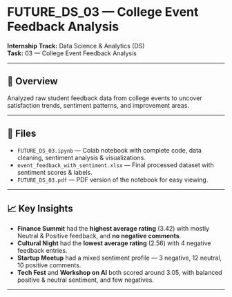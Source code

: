 # FUTURE_DS_03 — College Event Feedback Analysis

**Internship Track:** Data Science & Analytics (DS)  
**Task:** 03 — College Event Feedback Analysis  

---

## 📌 Overview
Analyzed raw student feedback data from college events to uncover satisfaction trends, sentiment patterns, and improvement areas.

---

## 📂 Files
- `FUTURE_DS_03.ipynb` — Colab notebook with complete code, data cleaning, sentiment analysis & visualizations.  
- `event_feedback_with_sentiment.xlsx` — Final processed dataset with sentiment scores & labels.  
- `FUTURE_DS_03.pdf` — PDF version of the notebook for easy viewing.  

---

## 📈 Key Insights
- **Finance Summit** had the **highest average rating** (3.42) with mostly Neutral & Positive feedback, and **no negative comments**.  
- **Cultural Night** had the **lowest average rating** (2.56) with 4 negative feedback entries.  
- **Startup Meetup** had a mixed sentiment profile — 3 negative, 12 neutral, 10 positive comments.  
- **Tech Fest** and **Workshop on AI** both scored around 3.05, with balanced positive & neutral sentiment, and few negatives.

---
